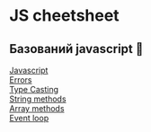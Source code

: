 # JS cheetsheet

## Базований javascript 🍉

[Javascript](./my-website/docs/intro.md)<br>
[Errors](./my-website/docs/javascript-basic/errors.md)<br>
[Type Casting](./my-website/docs/javascript-basic/type-casting.md)<br>
[String methods](./my-website/docs/javascript-basic/methods-string.md)<br>
[Array methods](./my-website/docs/javascript-basic/methods-array.md)<br>
[Event loop](./my-website/docs/javascript-basic/eventloop.md)<br>
